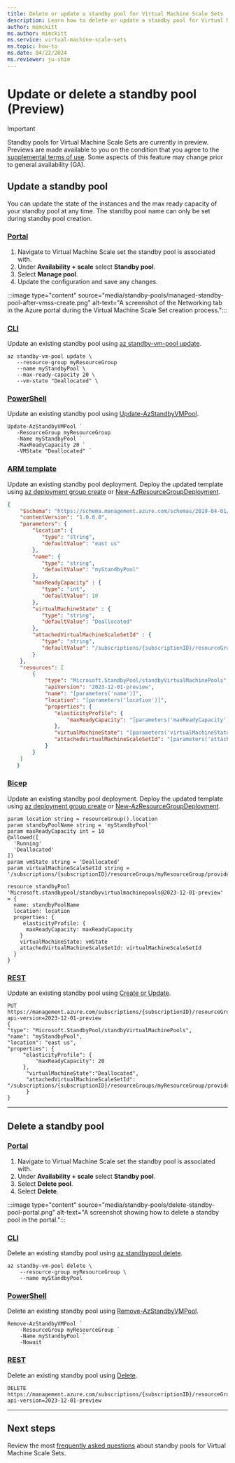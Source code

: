 ```yaml
---
title: Delete or update a standby pool for Virtual Machine Scale Sets
description: Learn how to delete or update a standby pool for Virtual Machine Scale Sets.
author: mimckitt
ms.author: mimckitt
ms.service: virtual-machine-scale-sets
ms.topic: how-to
ms.date: 04/22/2024
ms.reviewer: ju-shim
---
```



# Update or delete a standby pool (Preview)


> [!IMPORTANT]
> Standby pools for Virtual Machine Scale Sets are currently in preview. Previews are made available to you on the condition that you agree to the [supplemental terms of use](https://azure.microsoft.com/support/legal/preview-supplemental-terms/). Some aspects of this feature may change prior to general availability (GA). 


## Update a standby pool

You can update the state of the instances and the max ready capacity of your standby pool at any time. The standby pool name can only be set during standby pool creation. 

### [Portal](#tab/portal-2)
1) Navigate to Virtual Machine Scale set the standby pool is associated with. 
2) Under **Availability + scale** select **Standby pool**. 
3) Select **Manage pool**. 
4) Update the configuration and save any changes.  

:::image type="content" source="media/standby-pools/managed-standby-pool-after-vmss-create.png" alt-text="A screenshot of the Networking tab in the Azure portal during the Virtual Machine Scale Set creation process.":::


### [CLI](#tab/cli-2)
Update an existing standby pool using [az standby-vm-pool update](/cli/azure/standby-vm-pool).

```azurecli-interactive
az standby-vm-pool update \
   --resource-group myResourceGroup 
   --name myStandbyPool \
   --max-ready-capacity 20 \
   --vm-state "Deallocated" \
```
### [PowerShell](#tab/powershell-2)
Update an existing standby pool using [Update-AzStandbyVMPool](/powershell/module/az.standbypool/update-azstandbyvmpool).

```azurepowershell-interactive
Update-AzStandbyVMPool `
   -ResourceGroup myResourceGroup 
   -Name myStandbyPool `
   -MaxReadyCapacity 20 `
   -VMState "Deallocated" `
```

### [ARM template](#tab/template)
Update an existing standby pool deployment. Deploy the updated template using [az deployment group create](/cli/azure/deployment/group) or [New-AzResourceGroupDeployment](/powershell/module/az.resources/new-azresourcegroupdeployment).


```JSON
{
    "$schema": "https://schema.management.azure.com/schemas/2019-04-01/deploymentTemplate.json#",
    "contentVersion": "1.0.0.0",
    "parameters": {
        "location": {
           "type": "string",
           "defaultValue": "east us"    
        },
        "name": {
           "type": "string",
           "defaultValue": "myStandbyPool"
        },
        "maxReadyCapacity" : {
           "type": "int",
           "defaultValue": 10
        },
        "virtualMachineState" : {
           "type": "string",
           "defaultValue": "Deallocated"
        },
        "attachedVirtualMachineScaleSetId" : {
           "type": "string",
           "defaultValue": "/subscriptions/{subscriptionID}/resourceGroups/myResourceGroup/providers/Microsoft.Compute/virtualMachineScaleSets/myScaleSet"
        }
    },
    "resources": [ 
        {
            "type": "Microsoft.StandbyPool/standbyVirtualMachinePools",
            "apiVersion": "2023-12-01-preview",
            "name": "[parameters('name')]",
            "location": "[parameters('location')]",
            "properties": {
               "elasticityProfile": {
                   "maxReadyCapacity": "[parameters('maxReadyCapacity')]" 
               },
               "virtualMachineState": "[parameters('virtualMachineState')]",
               "attachedVirtualMachineScaleSetId": "[parameters('attachedVirtualMachineScaleSetId')]"
            }
        }
    ]
   }

```


### [Bicep](#tab/bicep-2)
Update an existing standby pool deployment. Deploy the updated template using [az deployment group create](/cli/azure/deployment/group) or [New-AzResourceGroupDeployment](/powershell/module/az.resources/new-azresourcegroupdeployment).

```bicep
param location string = resourceGroup().location
param standbyPoolName string = 'myStandbyPool'
param maxReadyCapacity int = 10
@allowed([
  'Running'
  'Deallocated'
])
param vmState string = 'Deallocated'
param virtualMachineScaleSetId string = '/subscriptions/{subscriptionID}/resourceGroups/myResourceGroup/providers/Microsoft.Compute/virtualMachineScaleSets/myScaleSet'

resource standbyPool 'Microsoft.standbypool/standbyvirtualmachinepools@2023-12-01-preview' = {
  name: standbyPoolName
  location: location
  properties: {
     elasticityProfile: {
      maxReadyCapacity: maxReadyCapacity
    }
    virtualMachineState: vmState
    attachedVirtualMachineScaleSetId: virtualMachineScaleSetId
  }
}
```

### [REST](#tab/rest-2)
Update an existing standby pool using [Create or Update](/rest/api/standbypool/standby-virtual-machine-pools/create-or-update).

```HTTP
PUT https://management.azure.com/subscriptions/{subscriptionID}/resourceGroups/myResourceGroup/providers/Microsoft.StandbyPool/standbyVirtualMachinePools/myStandbyPool?api-version=2023-12-01-preview
{
"type": "Microsoft.StandbyPool/standbyVirtualMachinePools",
"name": "myStandbyPool",
"location": "east us",
"properties": {
	 "elasticityProfile": {
		 "maxReadyCapacity": 20
	 },
	  "virtualMachineState":"Deallocated",
	  "attachedVirtualMachineScaleSetId": "/subscriptions/{subscriptionID}/resourceGroups/myResourceGroup/providers/Microsoft.Compute/virtualMachineScaleSets/myScaleSet"
	  }
}
```

---


## Delete a standby pool

### [Portal](#tab/portal-3)

1) Navigate to Virtual Machine Scale set the standby pool is associated with. 
2) Under **Availability + scale** select **Standby pool**. 
3) Select **Delete pool**. 
4) Select **Delete**. 

:::image type="content" source="media/standby-pools/delete-standby-pool-portal.png" alt-text="A screenshot showing how to delete a standby pool in the portal.":::


### [CLI](#tab/cli-3)
Delete an existing standby pool using [az standbypool delete](/cli/azure/standby-vm-pool).

```azurecli-interactive
az standby-vm-pool delete \
    --resource-group myResourceGroup \
    --name myStandbyPool
```
### [PowerShell](#tab/powershell-3)
Delete an existing standby pool using [Remove-AzStandbyVMPool](/powershell/module/az.standbypool/remove-azstandbyvmpool).

```azurepowershell-interactive
Remove-AzStandbyVMPool `
    -ResourceGroup myResourceGroup `
    -Name myStandbyPool `
    -Nowait
```

### [REST](#tab/rest-3)
Delete an existing standby pool using [Delete](/rest/api/standbypool/standby-virtual-machine-pools/delete).

```HTTP
DELETE https://management.azure.com/subscriptions/{subscriptionID}/resourceGroups/myResourceGroup/providers/Microsoft.StandbyPool/standbyVirtualMachinePools/myStandbyPool?api-version=2023-12-01-preview
```

---

## Next steps
Review the most [frequently asked questions](standby-pools-faq.md) about standby pools for Virtual Machine Scale Sets.
